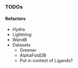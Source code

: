 

### TODOs

#### Refactors

- Hydra
- Lightning
- WandB
- Datasets
    - Greener
    - AlphaFoldDB
    - Put in context of Ligands?